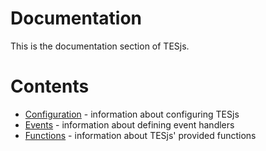 # Documentation
This is the documentation section of TESjs.

# Contents
- [Configuration](configuration.md) - information about configuring TESjs
- [Events](events.md) - information about defining event handlers
- [Functions](functions.md) - information about TESjs' provided functions
